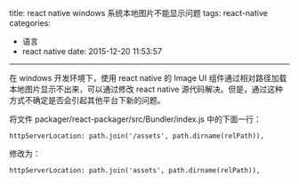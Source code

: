 title: react native windows 系统本地图片不能显示问题
tags: react-native
categories:
  - 语言
  - react native
date: 2015-12-20 11:53:57
---


在 windows 开发环境下，使用 react native 的 Image UI 组件通过相对路径加载本地图片显示不出来，可以通过修改 react native 源代码解决。但是，通过这种方式不确定是否会引起其他平台下新的问题。

将文件 packager/react-packager/src/Bundler/index.js 中的下面一行：

	httpServerLocation: path.join('/assets', path.dirname(relPath)),

修改为：

	httpServerLocation: path.join('assets', path.dirname(relPath)),
